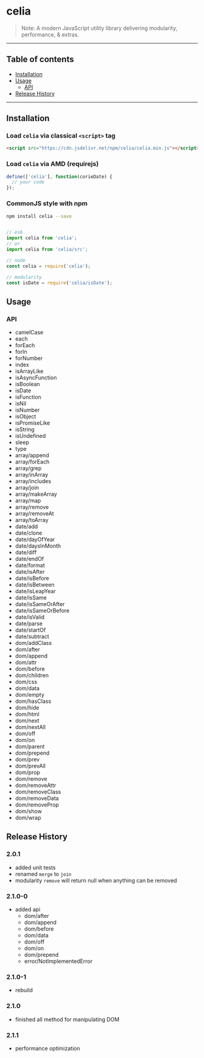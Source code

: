 # celia

> Note:  A modern JavaScript utility library delivering modularity, performance, & extras.

---

## Table of contents

  - [Installation](#Installation)
  - [Usage](#Usage)
    - [API](#API)
  - [Release History](#Release-History)

---

## Installation

### Load `celia` via classical `<script>` tag

```html
<script src="https://cdn.jsdelivr.net/npm/celia/celia.min.js"></script>
```

### Load `celia` via AMD (requirejs)

```javascript
define(['celia'], function(corieDate) {
  // your code
});
```

### CommonJS style with npm

```bash
npm install celia --save
```

```javascript

// es6
import celia from 'celia';
// or
import celia from 'celia/src';

// node
const celia = require('celia');

// modularity
const isDate = require('celia/isDate');

```

## Usage

### API

  - camelCase
- each
- forEach
- forIn
- forNumber
- index
- isArrayLike
- isAsyncFunction
- isBoolean
- isDate
- isFunction
- isNil
- isNumber
- isObject
- isPromiseLike
- isString
- isUndefined
- sleep
- type
- array/append
- array/forEach
- array/grep
- array/inArray
- array/includes
- array/join
- array/makeArray
- array/map
- array/remove
- array/removeAt
- array/toArray
- date/add
- date/clone
- date/dayOfYear
- date/daysInMonth
- date/diff
- date/endOf
- date/format
- date/isAfter
- date/isBefore
- date/isBetween
- date/isLeapYear
- date/isSame
- date/isSameOrAfter
- date/isSameOrBefore
- date/isValid
- date/parse
- date/startOf
- date/subtract
- dom/addClass
- dom/after
- dom/append
- dom/attr
- dom/before
- dom/children
- dom/css
- dom/data
- dom/empty
- dom/hasClass
- dom/hide
- dom/html
- dom/next
- dom/nextAll
- dom/off
- dom/on
- dom/parent
- dom/prepend
- dom/prev
- dom/prevAll
- dom/prop
- dom/remove
- dom/removeAttr
- dom/removeClass
- dom/removeData
- dom/removeProp
- dom/show
- dom/wrap

## Release History

### 2.0.1

  - added unit tests
  - renamed `merge` to `join`
  - modularity `remove` will return null when anything can be removed

### 2.1.0-0

  - added api
    - dom/after
    - dom/append
    - dom/before
    - dom/data
    - dom/off
    - dom/on
    - dom/prepend
    - error/NotImplementedError

### 2.1.0-1

  - rebuild

### 2.1.0

  - finished all method for manipulating DOM

### 2.1.1
  - performance optimization
